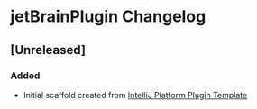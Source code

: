 <!-- Keep a Changelog guide -> https://keepachangelog.com -->

# jetBrainPlugin Changelog

## [Unreleased]
### Added
- Initial scaffold created from [IntelliJ Platform Plugin Template](https://github.com/JetBrains/intellij-platform-plugin-template)
